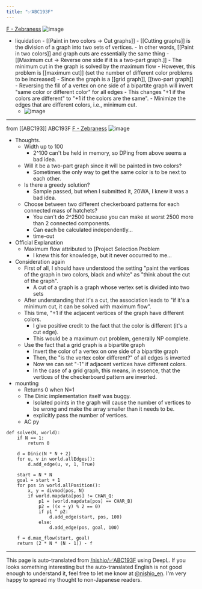 ```yaml
---
title: "✅ABC193F"
---
```


[F - Zebraness](https://atcoder.jp/contests/abc193/tasks/abc193_f)
![image](https://gyazo.com/e9f159c0e0b9070204a70e715eb1c8bd/thumb/1000)
- liquidation
        - [[Paint in two colors → Cut graphs]]
            - [[Cutting graphs]] is the division of a graph into two sets of vertices.
        - In other words, [[Paint in two colors]] and graph cuts are essentially the same thing
        - [[Maximum cut → Reverse one side if it is a two-part graph.]]
        - The minimum cut in the graph is solved by the maximum flow
        - However, this problem is [[maximum cut]] (set the number of different color problems to be increased)
        - Since the graph is a [[grid graph]], [[two-part graph]]
        - Reversing the fill of a vertex on one side of a bipartite graph will invert "same color or different color" for all edges
        - This changes "+1 if the colors are different" to "+1 if the colors are the same".
        - Minimize the edges that are different colors, i.e., minimum cut.
    - ![image](https://gyazo.com/eb51702b0e1c427719cdfb3c2ff4b3f9/thumb/1000)


----
from [[ABC193]]
ABC193F
[F - Zebraness](https://atcoder.jp/contests/abc193/tasks/abc193_f)
![image](https://gyazo.com/e9f159c0e0b9070204a70e715eb1c8bd/thumb/1000)
- Thoughts.
    - Width up to 100
        - 2^100 can't be held in memory, so DPing from above seems a bad idea.
    - Will it be a two-part graph since it will be painted in two colors?
        - Sometimes the only way to get the same color is to be next to each other.
    - Is there a greedy solution?
        - Sample passed, but when I submitted it, 20WA, I knew it was a bad idea.
    - Choose between two different checkerboard patterns for each connected mass of hatchets?
        - You can't do 2^2500 because you can make at worst 2500 more than 2 connected components.
        - Can each be calculated independently...
        - time-out
- Official Explanation
    - Maximum flow attributed to [Project Selection Problem
        - I knew this for knowledge, but it never occurred to me...
- Consideration again
    - First of all, I should have understood the setting "paint the vertices of the graph in two colors, black and white" as "think about the cut of the graph".
        - A cut of a graph is a graph whose vertex set is divided into two sets
    - After understanding that it's a cut, the association leads to "if it's a minimum cut, it can be solved with maximum flow".
    - This time, "+1 if the adjacent vertices of the graph have different colors.
        - I give positive credit to the fact that the color is different (it's a cut edge).
        - This would be a maximum cut problem, generally NP complete.
    - Use the fact that a grid graph is a bipartite graph
        - Invert the color of a vertex on one side of a bipartite graph
        - Then, the "is the vertex color different?" of all edges is inverted
        - Now we can set "-1" if adjacent vertices have different colors.
        - In the case of a grid graph, this means, in essence, that the vertices of the checkerboard pattern are inverted.
- mounting
    - Returns 0 when N=1
    - The Dinic implementation itself was buggy.
        - Isolated points in the graph will cause the number of vertices to be wrong and make the array smaller than it needs to be.
        - explicitly pass the number of vertices.
    - AC
py

```
def solve(N, world):
    if N == 1:
        return 0

    d = Dinic(N * N + 2)
    for u, v in world.allEdges():
        d.add_edge(u, v, 1, True)

    start = N * N
    goal = start + 1
    for pos in world.allPosition():
        x, y = divmod(pos, N)
        if world.mapdata[pos] != CHAR_Q:
            p1 = (world.mapdata[pos] == CHAR_B)
            p2 = ((x + y) % 2 == 0)
            if p1 ^ p2:
                d.add_edge(start, pos, 100)
            else:
                d.add_edge(pos, goal, 100)

    f = d.max_flow(start, goal)
    return (2 * N * (N - 1)) - f
```


---
This page is auto-translated from [/nishio/✅ABC193F](https://scrapbox.io/nishio/✅ABC193F) using DeepL. If you looks something interesting but the auto-translated English is not good enough to understand it, feel free to let me know at [@nishio_en](https://twitter.com/nishio_en). I'm very happy to spread my thought to non-Japanese readers.